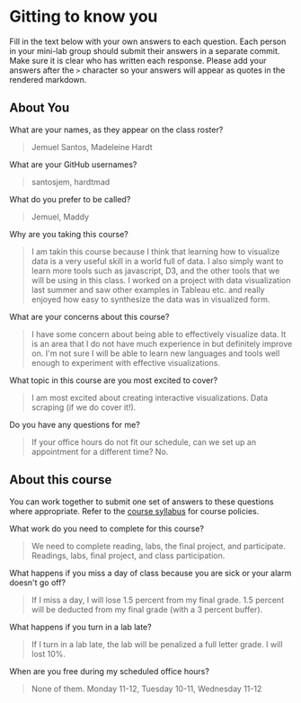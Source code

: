 # Gitting to know you
Fill in the text below with your own answers to each question. Each person in your mini-lab group should submit their answers in a separate commit. Make sure it is clear who has written each response. Please add your answers after the `>` character so your answers will appear as quotes in the rendered markdown.

## About You
What are your names, as they appear on the class roster?
> Jemuel Santos, Madeleine Hardt

What are your GitHub usernames?
> santosjem, hardtmad

What do you prefer to be called?
> Jemuel, Maddy

Why are you taking this course?
> I am takin this course because I think that learning how to visualize data is a very useful skill in a world full of data. I also simply want to learn more tools such as javascript, D3, and the other tools that we will be using in this class.
> I worked on a project with data visualization last summer and saw other examples in Tableau etc. and really enjoyed how easy to synthesize the data was in visualized form. 

What are your concerns about this course?
> I have some concern about being able to effectively visualize data. It is an area that I do not have much experience in but definitely improve on.
> I'm not sure I will be able to learn new languages and tools well enough to experiment with effective visualizations. 

What topic in this course are you most excited to cover?
> I am most excited about creating interactive visualizations.
> Data scraping (if we do cover it!).

Do you have any questions for me?
> If your office hours do not fit our schedule, can we set up an appointment for a different time?
> No.

## About this course
You can work together to submit one set of answers to these questions where appropriate. Refer to the [course syllabus](http://www.cs.grinnell.edu/~curtsinger/teaching/2017S/CSC395/syllabus/) for course policies.

What work do you need to complete for this course?
> We need to complete reading, labs, the final project, and participate.
> Readings, labs, final project, and class participation. 

What happens if you miss a day of class because you are sick or your alarm doesn't go off?
> If I miss a day, I will lose 1.5 percent from my final grade. 
> 1.5 percent will be deducted from my final grade (with a 3 percent buffer). 

What happens if you turn in a lab late?
> If I turn in a lab late, the lab will be penalized a full letter grade.
> I will lost 10%.

When are you free during my scheduled office hours?
> None of them.
> Monday 11-12, Tuesday 10-11, Wednesday 11-12
